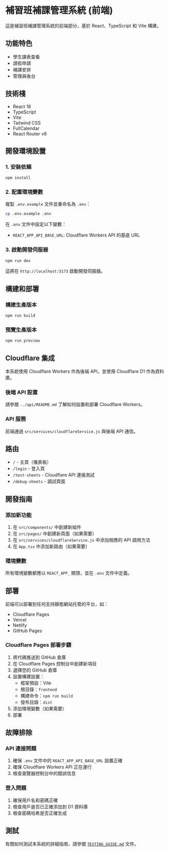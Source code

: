 # 補習班補課管理系統 (前端)

這是補習班補課管理系統的前端部分，基於 React、TypeScript 和 Vite 構建。

## 功能特色

- 學生課表查看
- 請假申請
- 補課安排
- 管理員後台

## 技術棧

- React 18
- TypeScript
- Vite
- Tailwind CSS
- FullCalendar
- React Router v6

## 開發環境設置

### 1. 安裝依賴

```bash
npm install
```

### 2. 配置環境變數

複製 `.env.example` 文件並重命名為 `.env`：

```bash
cp .env.example .env
```

在 `.env` 文件中設定以下變數：

- `REACT_APP_API_BASE_URL`: Cloudflare Workers API 的基底 URL

### 3. 啟動開發伺服器

```bash
npm run dev
```

這將在 `http://localhost:5173` 啟動開發伺服器。

## 構建和部署

### 構建生產版本

```bash
npm run build
```

### 預覽生產版本

```bash
npm run preview
```

## Cloudflare 集成

本系統使用 Cloudflare Workers 作為後端 API，並使用 Cloudflare D1 作為資料庫。

### 後端 API 設置

請參閱 `../api/README.md` 了解如何設置和部署 Cloudflare Workers。

### API 服務

前端通過 `src/services/cloudflareService.js` 與後端 API 通信。

## 路由

- `/` - 主頁（儀表板）
- `/login` - 登入頁
- `/test-sheets` - Cloudflare API 連接測試
- `/debug-sheets` - 調試頁面

## 開發指南

### 添加新功能

1. 在 `src/components/` 中創建新組件
2. 在 `src/pages/` 中創建新頁面（如果需要）
3. 在 `src/services/cloudflareService.js` 中添加相應的 API 調用方法
4. 在 `App.tsx` 中添加新路由（如果需要）

### 環境變數

所有環境變數都應以 `REACT_APP_` 開頭，並在 `.env` 文件中定義。

## 部署

前端可以部署到任何支持靜態網站托管的平台，如：

- Cloudflare Pages
- Vercel
- Netlify
- GitHub Pages

### Cloudflare Pages 部署步驟

1. 將代碼推送到 GitHub 倉庫
2. 在 Cloudflare Pages 控制台中創建新項目
3. 選擇您的 GitHub 倉庫
4. 設置構建設置：
   - 框架預設：Vite
   - 根目錄：`frontend`
   - 構建命令：`npm run build`
   - 發布目錄：`dist`
5. 添加環境變數（如果需要）
6. 部署

## 故障排除

### API 連接問題

1. 確保 `.env` 文件中的 `REACT_APP_API_BASE_URL` 設置正確
2. 確保 Cloudflare Workers API 正在運行
3. 檢查瀏覽器控制台中的錯誤信息

### 登入問題

1. 確保用戶名和密碼正確
2. 檢查用戶是否已正確添加到 D1 資料庫
3. 檢查密碼哈希是否正確生成

## 測試

有關如何測試本系統的詳細指南，請參閱 [`TESTING_GUIDE.md`](../TESTING_GUIDE.md) 文件。
</content>
